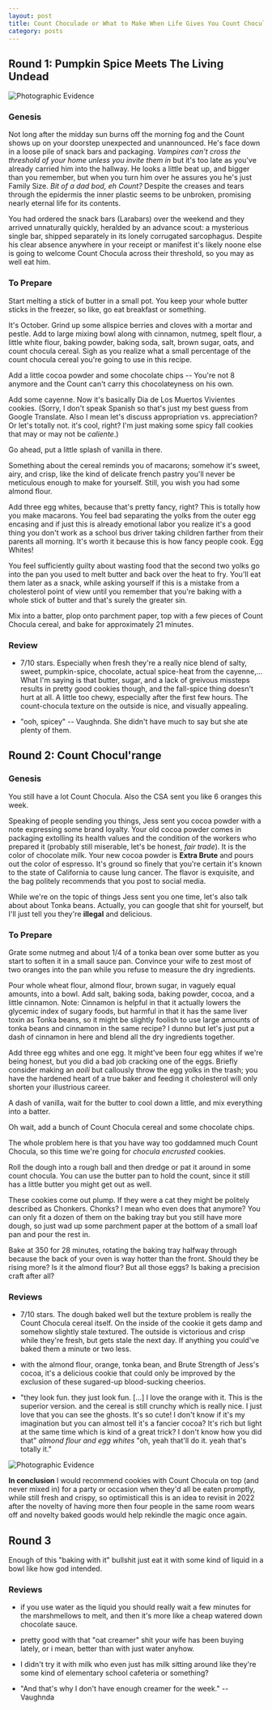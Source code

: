 ```yaml
---
layout: post
title: Count Choculade or What to Make When Life Gives You Count Chocula
category: posts
---
```


## Round 1: Pumpkin Spice Meets The Living Undead

![Photographic Evidence](/images/2020-10-08-count-chocula-1.jpeg)

### Genesis

Not long after the midday sun burns off the morning fog and the Count shows up on your doorstep unexpected and unannounced. He's face down in a loose pile of snack bars and packaging.
_Vampires can't cross the threshold of your home unless you invite them in_ but it's too late as you've already carried him into the hallway. 
He looks a little beat up, and bigger than you remember, but when you turn him over he assures you he's just Family Size. _Bit of a dad bod, eh Count?_ 
Despite the creases and tears through the epidermis the inner plastic seems to be unbroken, promising nearly eternal life for its contents.

You had ordered the snack bars (Larabars) over the weekend and they arrived unnaturally quickly, heralded by an advance scout: a mysterious single bar, shipped separately in its lonely corrugated sarcophagus.
Despite his clear absence anywhere in your receipt or manifest it's likely noone else is going to welcome Count Chocula across their threshold, so you may as well eat him.

### To Prepare

Start melting a stick of butter in a small pot. 
You keep your whole butter sticks in the freezer, so like, go eat breakfast or something.

It's October. Grind up some allspice berries and cloves with a mortar and pestle. Add to large mixing bowl along with cinnamon, nutmeg, spelt flour, a little white flour, baking powder, baking soda, salt, brown sugar, oats, and count chocula cereal.
Sigh as you realize what a small percentage of the count chocula cereal you're going to use in this recipe.

Add a little cocoa powder and some chocolate chips -- You're not 8 anymore and the Count can't carry this chocolateyness on his own. 

Add some cayenne. Now it's basically Dia de Los Muertos Vivientes cookies. (Sorry, I don't speak Spanish so that's just my best guess from Google Translate. Also I mean let's discuss appropriation vs. appreciation? Or let's totally not. it's cool, right? I'm just making some spicy fall cookies that may or may not be _caliente_.)

Go ahead, put a little splash of vanilla in there.

Something about the cereal reminds you of macarons; somehow it's sweet, airy, and crisp, like the kind of delicate french pastry you'll never be meticulous enough to make for yourself. Still, you wish you had some almond flour. 

Add three egg whites, because that's pretty fancy, right? This is totally how you make macarons.
You feel bad separating the yolks from the outer egg encasing and if just this is already emotional labor you realize it's a good thing you don't work as a school bus driver taking children farther from their parents all morning. It's worth it because this is how fancy people cook. Egg Whites!

You feel sufficiently guilty about wasting food that the second two yolks go into the pan you used to melt butter and back over the heat to fry. You'll eat them later as a snack, while asking yourself if this is a mistake from a cholesterol point of view until you remember that you're baking with a whole stick of butter and that's surely the greater sin.

Mix into a batter, plop onto parchment paper, top with a few pieces of Count Chocula cereal, and bake for approximately 21 minutes.

### Review

- 7/10 stars. Especially when fresh they're a really nice blend of salty, sweet, pumpkin-spice, chocolate, actual spice-heat from the cayenne,...  What I'm saying is that butter, sugar, and a lack of greivous missteps results in pretty good cookies though, and the fall-spice thing doesn't hurt at all. A little too chewy, especially after the first few hours. The count-chocula texture on the outside is nice, and visually appealing.

- "ooh, spicey" -- Vaughnda.  She didn't have much to say but she ate plenty of them.


## Round 2: Count Chocul'range

### Genesis

You still have a lot Count Chocula.  Also the CSA sent you like 6 oranges this week.

Speaking of people sending you things, Jess sent you cocoa powder with a note expressing some brand loyalty. Your old cocoa powder comes in packaging extolling its health values and the condition of the workers who prepared it (probably still miserable, let's be honest, _fair trade_). It is the color of chocolate milk. 
Your new cocoa powder is **Extra Brute** and pours out the color of espresso. It's ground so finely that you're certain it's known to the state of California to cause lung cancer. The flavor is exquisite, and the bag politely recommends that you post to social media.

While we're on the topic of things Jess sent you one time, let's also talk about about Tonka beans. Actually, you can google that shit for yourself, but I'll just tell you they're **illegal** and delicious.

### To Prepare

Grate some nutmeg and about 1/4 of a tonka bean over some butter as you start to soften it in a small sauce pan. Convince your wife to zest most of two oranges into the pan while you refuse to measure the dry ingredients.

Pour whole wheat flour, almond flour, brown sugar, in vaguely equal amounts, into a bowl. Add salt, baking soda, baking powder, cocoa, and a little cinnamon. Note: Cinnamon is helpful in that it actually lowers the glycemic index of sugary foods, but harmful in that it has the same liver toxin as Tonka beans, so it might be slightly foolish to use large amounts of tonka beans and cinnamon in the same recipe? I dunno but let's just put a dash of cinnamon in here and blend all the dry ingredients together.

Add three egg whites and one egg. It might've been four egg whites if we're being honest, but you did a bad job cracking one of the eggs. Briefly consider making an _aoili_ but callously throw the egg yolks in the trash; you have the hardened heart of a true baker and feeding it cholesterol will only shorten your illustrious career.

A dash of vanilla, wait for the butter to cool down a little, and mix everything into a batter.  

Oh wait, add a bunch of Count Chocula cereal and some chocolate chips.

The whole problem here is that you have way too goddamned much Count Chocula, so this time we're going for _chocula encrusted_ cookies.

Roll the dough into a rough ball and then dredge or pat it around in some count chocula. You can use the butter pan to hold the count, since it still has a little butter you might get out as well.

These cookies come out plump. If they were a cat they might be politely described as Chonkers. Chonks? I mean who even does that anymore? You can only fit a dozen of them on the baking tray but you still have more dough, so just wad up some parchment paper at the bottom of a small loaf pan and pour the rest in.

Bake at 350 for 28 minutes, rotating the baking tray halfway through because the back of your oven is way hotter than the front. Should they be rising more? Is it the almond flour? But all those eggs? Is baking a precision craft after all?

### Reviews

- 7/10 stars. The dough baked well but the texture problem is really the Count Chocula cereal itself. On the inside of the cookie it gets damp and somehow slightly stale textured. The outside is victorious and crisp while they're fresh, but gets stale the next day. 
If anything you could've baked them a minute or two less. 

- with the almond flour, orange, tonka bean, and Brute Strength of Jess's cocoa, it's a delicious cookie that could only be improved by the exclusion of these sugared-up blood-sucking cheerios.

- "they look fun. they just look fun. [...]  I love the orange with it. This is the superior version. and the cereal is still crunchy which is really nice. I just love that you can see the ghosts. It's so cute! I don't know if it's my imagination but you can almost tell it's a fancier cocoa? It's rich but light at the same time which is kind of a great trick? I don't know how you did that"
  _almond flour and egg whites_
 "oh, yeah that'll do it. yeah that's totally it."

![Photographic Evidence](/images/2020-10-08-count-chocula-2.jpeg)

**In conclusion** I would recommend cookies with Count Chocula on top (and never mixed in) for a party or occasion when they'd all be eaten promptly, while still fresh and crispy, so optimisticall this is an idea to revisit in 2022 after the novelty of having more then four people in the same room wears off and novelty baked goods would help rekindle the magic once again.

## Round 3

Enough of this "baking with it" bullshit just eat it with some kind of liquid in a bowl like how god intended. 

### Reviews

- if you use water as the liquid you should really wait a few minutes for the marshmellows to melt, and then it's more like a cheap watered down chocolate sauce.

- pretty good with that "oat creamer" shit your wife has been buying lately, or i mean, better than with just water anyhow. 

- I didn't try it with milk who even just has milk sitting around like they're some kind of elementary school cafeteria or something? 

- "And that's why I don't have enough creamer for the week." -- Vaughnda
